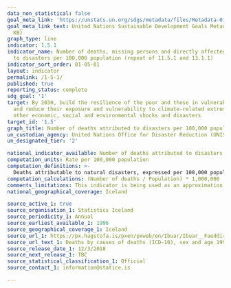 ```yaml
---
data_non_statistical: false
goal_meta_link: 'https://unstats.un.org/sdgs/metadata/files/Metadata-01-05-01.pdf '
goal_meta_link_text: United Nations Sustainable Development Goals Metadata (PDF 224
  KB)
graph_type: line
indicator: 1.5.1
indicator_name: Number of deaths, missing persons and directly affected persons attributed
  to disasters per 100,000 population (repeat of 11.5.1 and 13.1.1)
indicator_sort_order: 01-05-01
layout: indicator
permalink: /1-5-1/
published: true
reporting_status: complete
sdg_goal: '1'
target: By 2030, build the resilience of the poor and those in vulnerable situations
  and reduce their exposure and vulnerability to climate-related extreme events and
  other economic, social and environmental shocks and disasters
target_id: '1.5'
graph_title: Number of deaths attributed to disasters per 100,000 population
un_custodian_agency: United Nations Office for Disaster Reduction (UNISDR)
un_designated_tier: '2'

national_indicator_available: Number of deaths attributed to disasters per 100,000 population
computation_units: Rate per 100,000 population
computation_definitions: >-
  Deaths attributable to natural disasters, expressed per 100,000 population. The causes of death are registered as due to exposure to forces of nature and include: X30 Exposure to excessive natural heat, X31 Exposure to excessive natural cold, X32 Exposure to sunlight, X34 Earthquake, X35 Volcanic eruption, X36 Avalanche, landslide and other earth movements, X37 Cataclysmic storm, X38 Flood, X39 Exposure to other forces of nature. Of these only X31 Exposure to excessive natural cold and X36 Avalanche, landslide and other earth movements have been recorded in Iceland since 1996. 
computation_calculations: (Number of deaths / Population) * 1,000,000
comments_limitations: This indicator is being used as an approximation of the UN SDG Indicator. Where possible, we will work to identify or develop Icelandic data to meet the global indicator specification. This indicator has not been identified in collaboration with topic experts.
national_geographical_coverage: Iceland

source_active_1: true
source_organisation_1: Statistics Iceland
source_periodicity_1: Annual
source_earliest_available_1: 1996
source_geographical_coverage_1: Iceland 
source_url_1: https://px.hagstofa.is/pxen/pxweb/en/Ibuar/Ibuar__Faeddirdanir__danir__danarmein/MAN05302.px
source_url_text_1: Deaths by causes of deaths (ICD-10), sex and age 1996-2020
source_release_date_1: 12/3/2018
source_next_release_1: TBC
source_statistical_classification_1: Official
source_contact_1: information@statice.is

---
```

